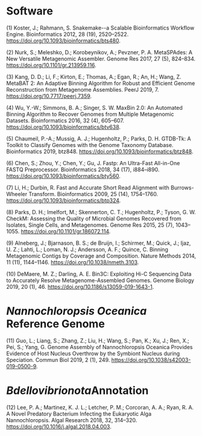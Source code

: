 # Software 

(1) Koster, J.; Rahmann, S. Snakemake--a Scalable Bioinformatics Workflow Engine. Bioinformatics 2012, 28 (19), 2520–2522. https://doi.org/10.1093/bioinformatics/bts480.

(2) Nurk, S.; Meleshko, D.; Korobeynikov, A.; Pevzner, P. A. MetaSPAdes: A New Versatile Metagenomic Assembler. Genome Res 2017, 27 (5), 824–834. https://doi.org/10.1101/gr.213959.116.

(3) Kang, D. D.; Li, F.; Kirton, E.; Thomas, A.; Egan, R.; An, H.; Wang, Z. MetaBAT 2: An Adaptive Binning Algorithm for Robust and Efficient Genome Reconstruction from Metagenome Assemblies. PeerJ 2019, 7. https://doi.org/10.7717/peerj.7359.

(4) Wu, Y.-W.; Simmons, B. A.; Singer, S. W. MaxBin 2.0: An Automated Binning Algorithm to Recover Genomes from Multiple Metagenomic Datasets. Bioinformatics 2016, 32 (4), 605–607. https://doi.org/10.1093/bioinformatics/btv638.

(5) Chaumeil, P.-A.; Mussig, A. J.; Hugenholtz, P.; Parks, D. H. GTDB-Tk: A Toolkit to Classify Genomes with the Genome Taxonomy Database. Bioinformatics 2019, btz848. https://doi.org/10.1093/bioinformatics/btz848.

(6) Chen, S.; Zhou, Y.; Chen, Y.; Gu, J. Fastp: An Ultra-Fast All-in-One FASTQ Preprocessor. Bioinformatics 2018, 34 (17), i884–i890. https://doi.org/10.1093/bioinformatics/bty560.

(7) Li, H.; Durbin, R. Fast and Accurate Short Read Alignment with Burrows-Wheeler Transform. Bioinformatics 2009, 25 (14), 1754–1760. https://doi.org/10.1093/bioinformatics/btp324.

(8) Parks, D. H.; Imelfort, M.; Skennerton, C. T.; Hugenholtz, P.; Tyson, G. W. CheckM: Assessing the Quality of Microbial Genomes Recovered from Isolates, Single Cells, and Metagenomes. Genome Res 2015, 25 (7), 1043–1055. https://doi.org/10.1101/gr.186072.114.

(9) Alneberg, J.; Bjarnason, B. S.; de Bruijn, I.; Schirmer, M.; Quick, J.; Ijaz, U. Z.; Lahti, L.; Loman, N. J.; Andersson, A. F.; Quince, C. Binning Metagenomic Contigs by Coverage and Composition. Nature Methods 2014, 11 (11), 1144–1146. https://doi.org/10.1038/nmeth.3103.

(10) DeMaere, M. Z.; Darling, A. E. Bin3C: Exploiting Hi-C Sequencing Data to Accurately Resolve Metagenome-Assembled Genomes. Genome Biology 2019, 20 (1), 46. https://doi.org/10.1186/s13059-019-1643-1.


# *Nannochloropsis Oceanica* Reference Genome

(11) Guo, L.; Liang, S.; Zhang, Z.; Liu, H.; Wang, S.; Pan, K.; Xu, J.; Ren, X.; Pei, S.; Yang, G. Genome Assembly of Nannochloropsis Oceanica Provides Evidence of Host Nucleus Overthrow by the Symbiont Nucleus during Speciation. Commun Biol 2019, 2 (1), 249. https://doi.org/10.1038/s42003-019-0500-9.


# *Bdellovibrionota​* Annotation

(12) Lee, P. A.; Martinez, K. J. L.; Letcher, P. M.; Corcoran, A. A.; Ryan, R. A. A Novel Predatory Bacterium Infecting the Eukaryotic Alga Nannochloropsis. Algal Research 2018, 32, 314–320. https://doi.org/10.1016/j.algal.2018.04.003.
